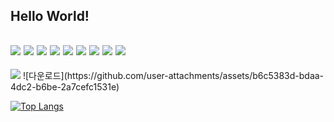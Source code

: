 Hello World!
---------------------------------------------------------------------------------------
<img src="https://img.shields.io/badge/-Python-yellow?logo=Python"> <img src="https://img.shields.io/badge/-JavaScript-yellow?logo=JavaScript"> <img src="https://img.shields.io/badge/-Kotlin-green?logo=Kotlin"> <img src="https://img.shields.io/badge/-Django-black?logo=Django"> <img src="https://img.shields.io/badge/-Nodejs-green?logo=Node.js"> <img src="https://img.shields.io/badge/-Web Hacking-black?logo=HackerOne"> <img src="https://img.shields.io/badge/-Mobile Hacking-green=?logo=Android"> <img src="https://img.shields.io/badge/-PenTest-black?logo=TryHackMe"> <img src="https://img.shields.io/badge/-AWS-orange?logo=Amazon AWS">
---------------------------------------------------------------------------------------

<img src="https://tryhackme-badges.s3.amazonaws.com/WinterMute1000.png?update=2" /> 
![다운로드](https://github.com/user-attachments/assets/b6c5383d-bdaa-4dc2-b6be-2a7cefc1531e)



[![Top Langs](https://github-readme-stats.vercel.app/api/top-langs/?username=WinterMute1000)](https://github.com/anuraghazra/github-readme-stats)

